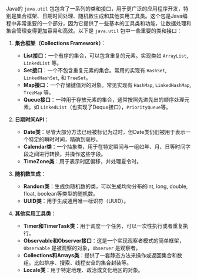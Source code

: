 Java的 `java.util` 包包含了一系列的类和接口，用于更广泛的应用程序开发，特别是集合框架、日期时间处理、随机数生成和其他实用工具类。这个包是Java编程中非常重要的一个部分，因为它提供了一些基本的工具类和功能，让数据处理和集合管理变得更加容易和高效。以下是 `java.util` 包中一些重要的类和接口：

1. **集合框架（Collections Framework）**：
   - **List接口**：一个有序的集合，可以包含重复的元素。实现类如 `ArrayList`, `LinkedList` 等。
   - **Set接口**：一个不包含重复元素的集合。常用的实现有 `HashSet`, `LinkedHashSet`, 和 `TreeSet`。
   - **Map接口**：一个存储键值对的对象。常见实现有 `HashMap`, `LinkedHashMap`, `TreeMap` 等。
   - **Queue接口**：一种用于存放元素的集合，通常按照先进先出的顺序处理元素。如 `LinkedList`（也实现了Deque接口），`PriorityQueue`等。

2. **日期时间API**：
   - **Date类**：尽管大部分方法已经被标记为过时，但Date类仍旧被用于表示一个特定的瞬时时间，精确到毫秒。
   - **Calendar类**：一个抽象类，用于在特定瞬间与一组如年、月、日等时间字段之间进行转换，并操作这些字段。
   - **TimeZone类**：用于表示时区偏移，并处理夏令时。

3. **随机数生成**：
   - **Random类**：生成伪随机数的类，可以生成均匀分布的int, long, double, float, boolean等类型的随机数。
   - **UUID类**：用于生成通用唯一标识符（UUID）。

4. **其他实用工具类**：
   - **Timer和TimerTask类**：用于调度一个任务，可以一次性执行或者重复执行。
   - **Observable和Observer接口**：这是一个实现观察者模式的简单框架，`Observable` 是被观察的对象，`Observer` 是观察者。
   - **Collections和Arrays类**：提供了一套静态方法来操作或返回集合和数组。比如排序、搜索、线程安全的集合封装等。
   - **Locale类**：用于特定地理、政治或文化地区的对象。
